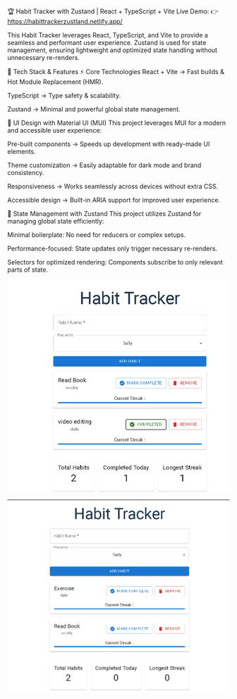🏆 Habit Tracker with Zustand | React + TypeScript + Vite
Live Demo: 👉 https://habittrackerzustland.netlify.app/

This Habit Tracker leverages React, TypeScript, and Vite to provide a seamless and performant user experience. Zustand is used for state management, ensuring lightweight and optimized state handling without unnecessary re-renders.

🚀 Tech Stack & Features
⚡ Core Technologies
React + Vite → Fast builds & Hot Module Replacement (HMR).

TypeScript → Type safety & scalability.

Zustand → Minimal and powerful global state management.


🎨 UI Design with Material UI (MUI)
This project leverages MUI for a modern and accessible user experience:

Pre-built components → Speeds up development with ready-made UI elements.

Theme customization → Easily adaptable for dark mode and brand consistency.

Responsiveness → Works seamlessly across devices without extra CSS.

Accessible design → Built-in ARIA support for improved user experience.



🔄 State Management with Zustand
This project utilizes Zustand for managing global state efficiently:

Minimal boilerplate: No need for reducers or complex setups.

Performance-focused: State updates only trigger necessary re-renders.

Selectors for optimized rendering: Components subscribe to only relevant parts of state.


![image alt ](https://github.com/Asraaruddin/Zustland-Practice/blob/914e5141d429e94427878c6a3bbe3b3582100ee1/habit-tracker-1.png)


![image alt ](https://github.com/Asraaruddin/Zustland-Practice/blob/944298cf2e2ed9523b8b211b7d15e80da3b27ddc/habit-tracker-2.png)



